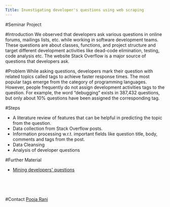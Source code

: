 ```yaml
---
Title: Investigating developer's questions using web scraping
---
```


#Seminar Project
<br><p>
#Introduction
We observed that developers ask various questions in online forums, mailings
lists, etc. while working in software development teams.  These questions are
about classes, functions, and project structure and target different development
activities like dead-code elimination, testing, code analysis etc. The website Stack
Overflow is a major source of questions that developers ask.

#Problem
While asking questions, developers mark their question with related topics called tags to achieve faster response times.  The most popular tags emerge from the category of programming languages. However, people frequently do not assign development activities tags to the question.
For example, the word “debugging” exists in 387,432 questions, but only about
10% questions have been assigned the corresponding tag.

#Steps

-  A literature review of features that can be helpful in predicting the topic from the question.
-  Data collection from Stack Overflow posts.
-  Information processing w.r.t. important fields like question title, body, comments and tags from the post.
-  Data Cleansing
-  Analysis of developer questions

#Further Material

-  [Mining developers' questions](http://scg.unibe.ch/download/softwarecomposition/2019-01-08-Mathias-Investigating_developers_questions_using_web%20scraping.pdf)

<br><p><br></p>
#Contact 
[Pooja Rani](%base_url%/staff/Pooja-Rani)
<p><br></p>
